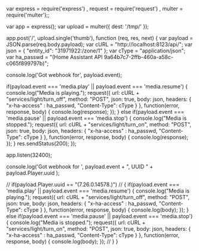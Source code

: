 var express = require('express')
  , request = require('request')
  , multer  = require('multer');;

var app = express();
var upload = multer({ dest: '/tmp/' });

app.post('/', upload.single('thumb'), function (req, res, next) {
  var payload = JSON.parse(req.body.payload);
  var cURL = "http://localhost:8123/api/";
  var json = { "entity_id": "31971922:/zone/1" };
  var cType = "application/json";
  var ha_passwd = "(Home Assistant API 9a64b7c7-2ffb-460a-a58c-c065f899797b)";

  console.log('Got webhook for', payload.event);

  if(payload.event === 'media.play' || payload.event === 'media.resume')
  {
    console.log("Media is playing.");
    request({
      url: cURL + "services/light/turn_off",
      method: "POST", json: true, body: json,
      headers: { "x-ha-access" : ha_passwd, "Content-Type": cType }
    }, function(error, response, body) { console.log(response); });
  }
  else if(payload.event === 'media.pause' || payload.event === 'media.stop')
  {
    console.log("Media is stopped.");
    request({
      url: cURL + "services/light/turn_on",
      method: "POST", json: true, body: json,
      headers: { "x-ha-access" : ha_passwd, "Content-Type": cType }
    }, function(error, response, body) { console.log(response); });
  }
  res.sendStatus(200);
});

app.listen(32400);

console.log('Got webhook for ', payload.event + ", UUID " + payload.Player.uuid );

//  if(payload.Player.uuid == "(7.26.0.14578.)")
//  {
    if(payload.event === 'media.play' || payload.event === 'media.resume')
    {
      console.log("Media is playing.");
      request({
        url: cURL + "services/light/turn_off",
        method: "POST", json: true, body: json,
        headers: { "x-ha-access" : ha_passwd, "Content-Type": cType }
      }, function(error, response, body) { console.log(body); });
    }
    else if(payload.event === 'media.pause' || payload.event === 'media.stop')
    {
      console.log("Media is stopped.");
      request({
        url: cURL + "services/light/turn_on",
        method: "POST", json: true, body: json,
        headers: { "x-ha-access" : ha_passwd, "Content-Type": cType }
      }, function(error, response, body) { console.log(body); });
//    }
}


